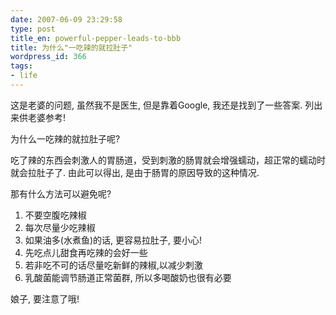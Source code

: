```yaml
---
date: 2007-06-09 23:29:58
type: post
title_en: powerful-pepper-leads-to-bbb
title: 为什么"一吃辣的就拉肚子"
wordpress_id: 366
tags:
- life
---
```


这是老婆的问题, 虽然我不是医生, 但是靠着Google, 我还是找到了一些答案. 列出来供老婆参考!

为什么一吃辣的就拉肚子呢?

吃了辣的东西会刺激人的胃肠道，受到刺激的肠胃就会增强蠕动，超正常的蠕动时就会拉肚子了. 由此可以得出, 是由于肠胃的原因导致的这种情况.

那有什么方法可以避免呢?
	
1. 不要空腹吃辣椒
2. 每次尽量少吃辣椒
3. 如果油多(水煮鱼)的话, 更容易拉肚子, 要小心!
4. 先吃点儿甜食再吃辣的会好一些
5. 若非吃不可的话尽量吃新鲜的辣椒,以减少刺激
6. 乳酸菌能调节肠道正常菌群, 所以多喝酸奶也很有必要

娘子, 要注意了哦!

